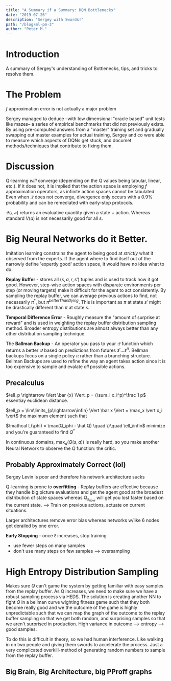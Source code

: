 ```yaml
---
title: "A Summary if a Summary: DQN Bottlenecks"
date: "2019-07-26"
description: "Sergey with Swords!"
path: "/blog/ml-pm-3"
author: "Peter M."
---
```

<style type='text/css'>
  a {
    border-bottom: 1px solid hsla(131, 75%, 40%, 0.8);
    color: black;
    text-decoration: none;
    -webkit-transition: background-color .25s;
    transition: background-color .25s;
  }
  a:hover {
    background-color: hsla(131, 75%, 40%, 0.8);

  }

</style>

# Introduction
A summary of Sergey's understanding of Bottlenecks, tips, and tricks to resolve them.

# The Problem
$f$ approximation error is not actually a major problem

Sergey managed to deduce –with low dimensional "oracle based" unit tests like mazes– a series of empirical benchmarks that did not previously exists.  By using pre-computed answers from a "master" training set and gradually swapping out master examples for actual training, Sergey and co were able to measure which aspects of DQNs get stuck, and documet methods/techniques that contribute to fixing them.

# Discussion
Q-learning _will_ converge (depending on the Q values being tabular, linear, etc.).  If it does not, it is implied that the action space is employing $f$ approximation operators, as infinite action spaces cannot be tabulated.  Even when $\mathcal Q$ does not converge, divergence only occurs with a 0.9% probability and can be remediated with early-stop protocols.

$\mathcal {Q(s,a)}$ returns an evaluative quantity given a state + action. Whereas standard $V(a)$ is not necessarily good for all $s$.  

# Big Neural Networks do it Better.

Imitation learning constrains the agent to being good at _strictly_ what it observed from the experts.  If the agent where to find itself out of the narrowly define 'expertly good' action space, it would have no idea what to do.  

**Replay Buffer** - stores all $(s, a, r, s')$ tuples and is used to track how it got good.  However, step-wise action spaces with disparate environments per step (or moving targets) make it difficult for the agent to act consistently.  By sampling the replay buffer, we can average previous actions to find, not necessarily $\pi^*$, but $\pi^{betterThanDying}$. This is important as $\pi$ at state $s'$ might be drastically different than $\pi$ at state $s$.  

**Temporal Difference Error** - Roughly measure the "amount of surprise at reward" and is used in weighting the replay buffer distribution sampling method.  Broader entropy distributions are almost always better than any other distribution sampling technique.

The **Ballman Backup** - An operator you pass to your $\mathcal Q$ function which returns a better $\mathcal Q$ based on predictions from futures $s'...s^n$.  Bellman backups focus on a single policy $\pi$ rather than a branching structure.  Bellman Backups are used to refine the way an agent takes action since it is too expensive to sample and evalate _all_ possible actions.

## Precalculus

$\ell_p \rightarrow \Vert \bar {x} \Vert_p = (\sum_i x_i^p)^\frac 1 p$ essentiay euclidean distance.

$\ell_p = \lim\limits_{p\rightarrow\infin} \Vert \bar x \Vert = \max_x \vert x_i \vert$ the maximum element such that

$\mathcal L(\phi) = \max(Q_\phi - \hat Q) \quad \}\quad \ell_\infin$  minimize and you're guaranteed to find $Q^*$

In continuous domains, $\max_a(Q(s,a))$ is really hard, so you make another Neural Network to observe the $Q$ function: the critic.

## Probably Approximately Correct (lol)

Sergey Levin is poor and therefore his network architecture sucks

Q-learning is prone to **overfitting** - Replay buffers are effective because they handle big picture evaluations and get the agent good at the broadest distribution of state spaces whereas $Q_{s_{now}}$ will get you lost faster based on the current state. --> Train on previous actions, actuate on current situations.

Larger architectures remove error bias whereas networks w/like 6 nodes get derailed by one error.

**Early Stopping** - once $\ell$ increases, stop training
 - use fewer steps on many samples
 - don't use many steps on few samples --> oversampling

# High Entropy Distribution Sampling

Makes sure $Q$ can't game the system by getting familiar with easy samples from the replay buffer.  As Q increases, we need to make sure we have a robust sampling process via HEDS.  The solution is creating another NN to fight $Q$ in a bellman curve wighting fitness game such that they both become really good and we the outcome of the game is highly unpredictable such that we can map the graph of the outcome to the replay buffer sampling so that we get both random, and surprising samples so that we aren't surprised in production.  High variance in outcome --> entropy --> good samples.

To do this is difficult in theory, so we had human interference.  Like walking in on two people and giving them swords to accelerate the process.  Just a very complicated overkill-method of generating random numbers to sample from the replay buffer.

## Big Brain, Big Architecture, big PProff graphs
